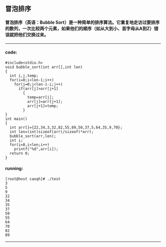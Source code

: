 ##    冒泡排序

####    冒泡排序（英语：Bubble Sort）是一种简单的排序算法。它重复地走访过要排序的数列，一次比较两个元素，如果他们的顺序（如从大到小、首字母从A到Z）错误就把他们交换过来。
----

####   code:
    #include<stdio.h>
	void bubble_sort(int arr[],int len)
	{
	  int i,j,temp;
	  for(i=0;i<len-1;i++)
	    for(j=0;j<len-1-i;j++)
		  if(arr[j]>arr[j+1]
		    {
			  temp=arr[j];
			  arr[j]=arr[j+1];
			  arr[j+1]=temp;
			}
	}
	int main()
	{
	  int arr[]={22,34,3,32,82,55,89,50,37,5,64,35,9,70};
	  int len=(int)sizeof(arr)/sizeof(*arr);
	  bubble_sort(arr,len);
	  int i;
	  for(i=0,i<len;i++)
	    printf("%d",arr[i]);
	  return 0;
	}
####    running:
	[root@host caoqh]# ./test
	3
	5
	9
	22
	34
	35
	37
	50
	55
	64
	70
	82
	89
----

